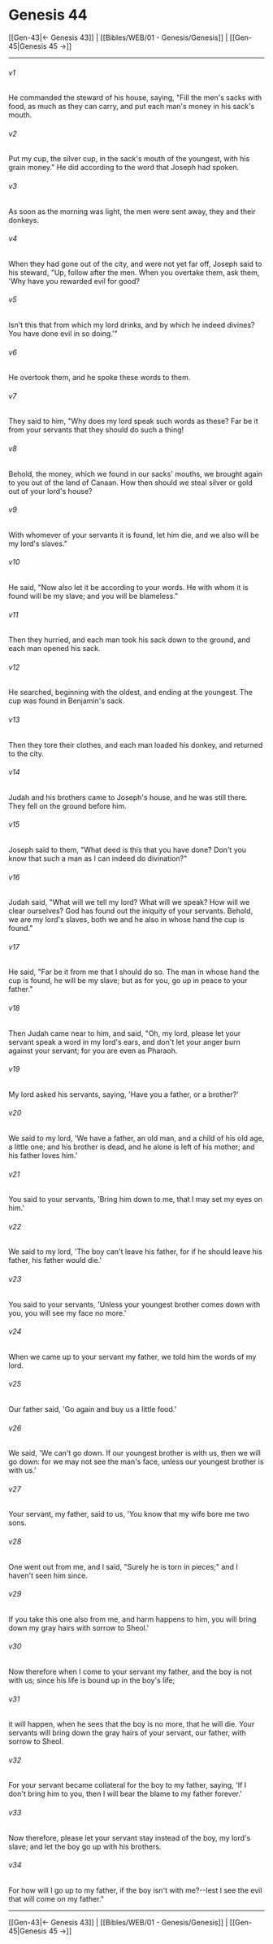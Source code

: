 # Genesis 44

[[Gen-43|← Genesis 43]] | [[Bibles/WEB/01 - Genesis/Genesis]] | [[Gen-45|Genesis 45 →]]
***



###### v1 
He commanded the steward of his house, saying, "Fill the men's sacks with food, as much as they can carry, and put each man's money in his sack's mouth. 

###### v2 
Put my cup, the silver cup, in the sack's mouth of the youngest, with his grain money." He did according to the word that Joseph had spoken. 

###### v3 
As soon as the morning was light, the men were sent away, they and their donkeys. 

###### v4 
When they had gone out of the city, and were not yet far off, Joseph said to his steward, "Up, follow after the men. When you overtake them, ask them, 'Why have you rewarded evil for good? 

###### v5 
Isn't this that from which my lord drinks, and by which he indeed divines? You have done evil in so doing.'" 

###### v6 
He overtook them, and he spoke these words to them. 

###### v7 
They said to him, "Why does my lord speak such words as these? Far be it from your servants that they should do such a thing! 

###### v8 
Behold, the money, which we found in our sacks' mouths, we brought again to you out of the land of Canaan. How then should we steal silver or gold out of your lord's house? 

###### v9 
With whomever of your servants it is found, let him die, and we also will be my lord's slaves." 

###### v10 
He said, "Now also let it be according to your words. He with whom it is found will be my slave; and you will be blameless." 

###### v11 
Then they hurried, and each man took his sack down to the ground, and each man opened his sack. 

###### v12 
He searched, beginning with the oldest, and ending at the youngest. The cup was found in Benjamin's sack. 

###### v13 
Then they tore their clothes, and each man loaded his donkey, and returned to the city. 

###### v14 
Judah and his brothers came to Joseph's house, and he was still there. They fell on the ground before him. 

###### v15 
Joseph said to them, "What deed is this that you have done? Don't you know that such a man as I can indeed do divination?" 

###### v16 
Judah said, "What will we tell my lord? What will we speak? How will we clear ourselves? God has found out the iniquity of your servants. Behold, we are my lord's slaves, both we and he also in whose hand the cup is found." 

###### v17 
He said, "Far be it from me that I should do so. The man in whose hand the cup is found, he will be my slave; but as for you, go up in peace to your father." 

###### v18 
Then Judah came near to him, and said, "Oh, my lord, please let your servant speak a word in my lord's ears, and don't let your anger burn against your servant; for you are even as Pharaoh. 

###### v19 
My lord asked his servants, saying, 'Have you a father, or a brother?' 

###### v20 
We said to my lord, 'We have a father, an old man, and a child of his old age, a little one; and his brother is dead, and he alone is left of his mother; and his father loves him.' 

###### v21 
You said to your servants, 'Bring him down to me, that I may set my eyes on him.' 

###### v22 
We said to my lord, 'The boy can't leave his father, for if he should leave his father, his father would die.' 

###### v23 
You said to your servants, 'Unless your youngest brother comes down with you, you will see my face no more.' 

###### v24 
When we came up to your servant my father, we told him the words of my lord. 

###### v25 
Our father said, 'Go again and buy us a little food.' 

###### v26 
We said, 'We can't go down. If our youngest brother is with us, then we will go down: for we may not see the man's face, unless our youngest brother is with us.' 

###### v27 
Your servant, my father, said to us, 'You know that my wife bore me two sons. 

###### v28 
One went out from me, and I said, "Surely he is torn in pieces;" and I haven't seen him since. 

###### v29 
If you take this one also from me, and harm happens to him, you will bring down my gray hairs with sorrow to Sheol.' 

###### v30 
Now therefore when I come to your servant my father, and the boy is not with us; since his life is bound up in the boy's life; 

###### v31 
it will happen, when he sees that the boy is no more, that he will die. Your servants will bring down the gray hairs of your servant, our father, with sorrow to Sheol. 

###### v32 
For your servant became collateral for the boy to my father, saying, 'If I don't bring him to you, then I will bear the blame to my father forever.' 

###### v33 
Now therefore, please let your servant stay instead of the boy, my lord's slave; and let the boy go up with his brothers. 

###### v34 
For how will I go up to my father, if the boy isn't with me?--lest I see the evil that will come on my father."

***
[[Gen-43|← Genesis 43]] | [[Bibles/WEB/01 - Genesis/Genesis]] | [[Gen-45|Genesis 45 →]]
